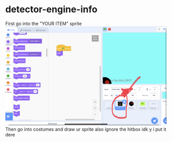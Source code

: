 # detector-engine-info

First go into the "YOUR ITEM" sprite
<img src = https://github.com/Skai-2012/detector-engine-info/blob/main/757C8767-0574-4E6F-86EE-102C4BFF09D8.jpeg>
Then go into costumes and draw ur sprite also ignore the hitbox idk y i put it dere
